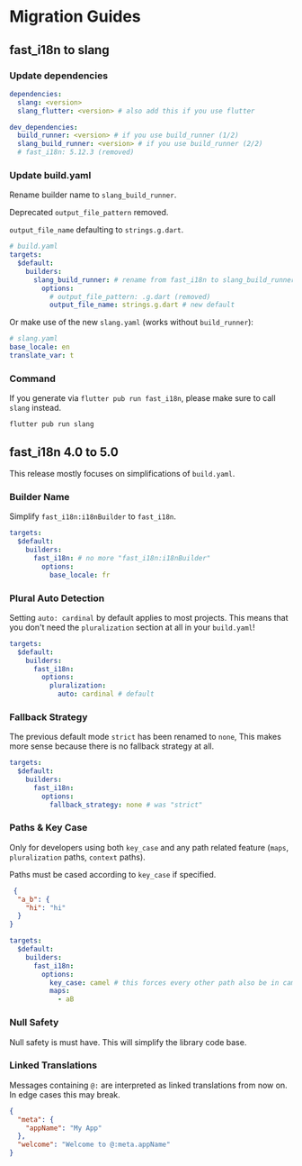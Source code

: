 # Migration Guides

## fast_i18n to slang

### Update dependencies

```yaml
dependencies:
  slang: <version>
  slang_flutter: <version> # also add this if you use flutter

dev_dependencies:
  build_runner: <version> # if you use build_runner (1/2)
  slang_build_runner: <version> # if you use build_runner (2/2)
  # fast_i18n: 5.12.3 (removed)
```

### Update build.yaml

Rename builder name to `slang_build_runner`.

Deprecated `output_file_pattern` removed.

`output_file_name` defaulting to `strings.g.dart`.

```yaml
# build.yaml
targets:
  $default:
    builders:
      slang_build_runner: # rename from fast_i18n to slang_build_runner
        options:
          # output_file_pattern: .g.dart (removed)
          output_file_name: strings.g.dart # new default
```

Or make use of the new `slang.yaml` (works without `build_runner`):
```yaml
# slang.yaml
base_locale: en
translate_var: t
```

### Command

If you generate via `flutter pub run fast_i18n`, please make sure to call `slang` instead.

`flutter pub run slang`

## fast_i18n 4.0 to 5.0

This release mostly focuses on simplifications of `build.yaml`.

### Builder Name

Simplify `fast_i18n:i18nBuilder` to `fast_i18n`.

```yaml
targets:
  $default:
    builders:
      fast_i18n: # no more "fast_i18n:i18nBuilder"
        options:
          base_locale: fr
```

### Plural Auto Detection

Setting `auto: cardinal` by default applies to most projects. This means that you don't need the `pluralization` section at all in your `build.yaml`!

```yaml
targets:
  $default:
    builders:
      fast_i18n:
        options:
          pluralization:
            auto: cardinal # default
```

### Fallback Strategy

The previous default mode `strict` has been renamed to `none`, This makes more sense because there is no fallback strategy at all.

```yaml
targets:
  $default:
    builders:
      fast_i18n:
        options:
          fallback_strategy: none # was "strict"
```

### Paths & Key Case

Only for developers using both `key_case` and any path related feature (`maps`, `pluralization` paths, `context` paths).

Paths must be cased according to `key_case` if specified.

```json
 {
  "a_b": {
    "hi": "hi"
  }
}
```

```yaml
targets:
  $default:
    builders:
      fast_i18n:
        options:
          key_case: camel # this forces every other path also be in camel case
          maps:
            - aB
```

### Null Safety

Null safety is must have. This will simplify the library code base.

### Linked Translations

Messages containing `@:` are interpreted as linked translations from now on. In edge cases this may break.

```json
{
  "meta": {
    "appName": "My App"
  },
  "welcome": "Welcome to @:meta.appName"
}
```